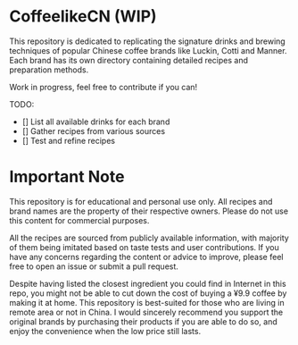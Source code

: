 # CoffeelikeCN (WIP)
This repository is dedicated to replicating the signature drinks and brewing techniques of popular Chinese coffee brands like Luckin, Cotti and Manner. Each brand has its own directory containing detailed recipes and preparation methods. 

Work in progress, feel free to contribute if you can!

TODO:
- [] List all available drinks for each brand
- [] Gather recipes from various sources
- [] Test and refine recipes

# Important Note
This repository is for educational and personal use only. All recipes and brand names are the property of their respective owners. Please do not use this content for commercial purposes.

All the recipes are sourced from publicly available information, with majority of them being imitated based on taste tests and user contributions. If you have any concerns regarding the content or advice to improve, please feel free to open an issue or submit a pull request.

Despite having listed the closest ingredient you could find in Internet in this repo, you might not be able to cut down the cost of buying a ¥9.9 coffee by making it at home. This repository is best-suited for those who are living in remote area or not in China. I would sincerely recommend you support the original brands by purchasing their products if you are able to do so, and enjoy the convenience when the low price still lasts.